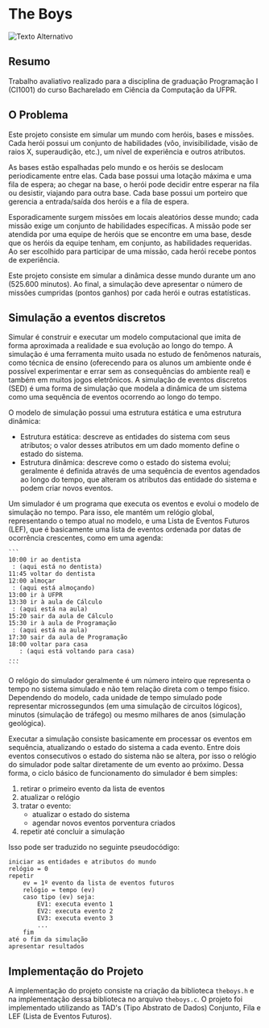 # The Boys

![Texto Alternativo](https://imgur.com/g5DSDuM)

## Resumo

Trabalho avaliativo realizado para a disciplina de graduação Programação I (CI1001) do curso Bacharelado em Ciência da Computação da UFPR.

## O Problema

Este projeto consiste em simular um mundo com heróis, bases e missões. Cada herói possui um conjunto de habilidades (vôo, invisibilidade, visão de raios X, superaudição, etc.), um nível de experiência e outros atributos.

As bases estão espalhadas pelo mundo e os heróis se deslocam periodicamente entre elas. Cada base possui uma lotação máxima e uma fila de espera; ao chegar na base, o herói pode decidir entre esperar na fila ou desistir, viajando para outra base. Cada base possui um porteiro que gerencia a entrada/saída dos heróis e a fila de espera.

Esporadicamente surgem missões em locais aleatórios desse mundo; cada missão exige um conjunto de habilidades específicas. A missão pode ser atendida por uma equipe de heróis que se encontre em uma base, desde que os heróis da equipe tenham, em conjunto, as habilidades requeridas. Ao ser escolhido para participar de uma missão, cada herói recebe pontos de experiência.

Este projeto consiste em simular a dinâmica desse mundo durante um ano (525.600 minutos). Ao final, a simulação deve apresentar o número de missões cumpridas (pontos ganhos) por cada herói e outras estatísticas.

## Simulação a eventos discretos

Simular é construir e executar um modelo computacional que imita de forma aproximada a realidade e sua evolução ao longo do tempo. A simulação é uma ferramenta muito usada no estudo de fenômenos naturais, como técnica de ensino (oferecendo para os alunos um ambiente onde é possível experimentar e errar sem as consequências do ambiente real) e também em muitos jogos eletrônicos. A simulação de eventos discretos (SED) é uma forma de simulação que modela a dinâmica de um sistema como uma sequência de eventos ocorrendo ao longo do tempo.

O modelo de simulação possui uma estrutura estática e uma estrutura dinâmica:
  - Estrutura estática: descreve as entidades do sistema com seus atributos; o valor desses atributos em um dado momento define o estado do sistema.
  - Estrutura dinâmica: descreve como o estado do sistema evolui; geralmente é definida através de uma sequência de eventos agendados ao longo do tempo, que alteram os atributos das entidade do sistema e podem criar novos eventos.

Um simulador é um programa que executa os eventos e evolui o modelo de simulação no tempo. Para isso, ele mantém um relógio global, representando o tempo atual no modelo, e uma Lista de Eventos Futuros (LEF), que é basicamente uma lista de eventos ordenada por datas de ocorrência crescentes, como em uma agenda:

    ```
    10:00 ir ao dentista
     : (aqui está no dentista)
    11:45 voltar do dentista
    12:00 almoçar
     : (aqui está almoçando)
    13:00 ir à UFPR
    13:30 ir à aula de Cálculo
     : (aqui está na aula)
    15:20 sair da aula de Cálculo
    15:30 ir à aula de Programação
     : (aqui está na aula)
    17:30 sair da aula de Programação
    18:00 voltar para casa
       : (aqui está voltando para casa)
    ...
    ```

O relógio do simulador geralmente é um número inteiro que representa o tempo no sistema simulado e não tem relação direta com o tempo físico. Dependendo do modelo, cada unidade de tempo simulado pode representar microssegundos (em uma simulação de circuitos lógicos), minutos (simulação de tráfego) ou mesmo milhares de anos (simulação geológica).

Executar a simulação consiste basicamente em processar os eventos em sequência, atualizando o estado do sistema a cada evento. Entre dois eventos consecutivos o estado do sistema não se altera, por isso o relógio do simulador pode saltar diretamente de um evento ao próximo. Dessa forma, o ciclo básico de funcionamento do simulador é bem simples:

1. retirar o primeiro evento da lista de eventos
2. atualizar o relógio
3. tratar o evento:
   - atualizar o estado do sistema
   - agendar novos eventos porventura criados
4. repetir até concluir a simulação

Isso pode ser traduzido no seguinte pseudocódigo:


```plaintext
iniciar as entidades e atributos do mundo
relógio = 0
repetir
    ev = 1º evento da lista de eventos futuros
    relógio = tempo (ev)
    caso tipo (ev) seja:
        EV1: executa evento 1
        EV2: executa evento 2
        EV3: executa evento 3
        ...
    fim
até o fim da simulação
apresentar resultados
```

## Implementação do Projeto

A implementação do projeto consiste na criação da biblioteca `theboys.h` e na implementação dessa biblioteca no arquivo `theboys.c`. O projeto foi implementado utilizando as TAD's (Tipo Abstrato de Dados) Conjunto, Fila e LEF (Lista de Eventos Futuros).

